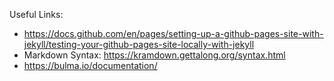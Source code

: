 Useful Links:
* https://docs.github.com/en/pages/setting-up-a-github-pages-site-with-jekyll/testing-your-github-pages-site-locally-with-jekyll
* Markdown Syntax: https://kramdown.gettalong.org/syntax.html
* https://bulma.io/documentation/